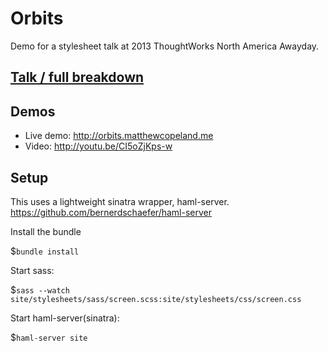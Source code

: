 Orbits
=======

Demo for a stylesheet talk at 2013 ThoughtWorks North America Awayday.

## [Talk / full breakdown](http://matthewcopeland.me/blog/2013/06/10/orbits-choreographing-css-animations-with-sass)

## Demos
* Live demo: http://orbits.matthewcopeland.me
* Video: http://youtu.be/CI5oZjKps-w


## Setup

This uses a lightweight sinatra wrapper, haml-server. https://github.com/bernerdschaefer/haml-server


Install the bundle

$`bundle install`


Start sass:

$`sass --watch site/stylesheets/sass/screen.scss:site/stylesheets/css/screen.css`


Start haml-server(sinatra):

$`haml-server site`
